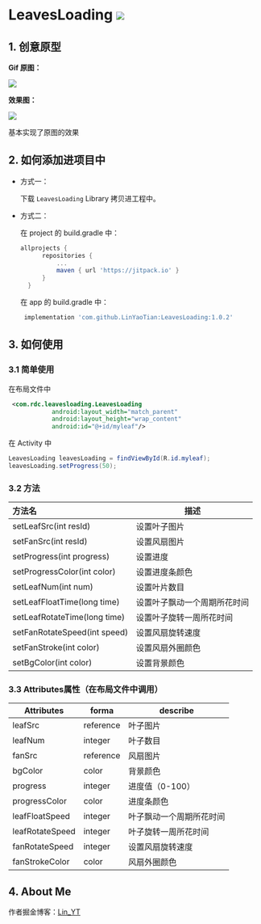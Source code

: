# LeavesLoading [![](https://www.jitpack.io/v/LinYaoTian/LeavesLoading.svg)](https://www.jitpack.io/#LinYaoTian/LeavesLoading)

## 1. 创意原型

**Gif 原图：** 

![](https://github.com/LinYaoTian/TestLeavesLoading/blob/master/model.gif?raw=true)

**效果图：** 

![](https://github.com/LinYaoTian/TestLeavesLoading/blob/master/test1%20(1).gif)

基本实现了原图的效果

## 2. 如何添加进项目中

- 方式一：

  下载 `LeavesLoading` Library 拷贝进工程中。

- 方式二：
  
  在 project 的 build.gradle 中：
  ```groovy
  allprojects {
		repositories {
			...
			maven { url 'https://jitpack.io' }
		}
	}
  ```
  在 app 的 build.gradle 中：
  ```groovy
   implementation 'com.github.LinYaoTian:LeavesLoading:1.0.2'
  ```

## 3. 如何使用

### 3.1 简单使用

在布局文件中

```xml
 <com.rdc.leavesloading.LeavesLoading
            android:layout_width="match_parent"
            android:layout_height="wrap_content"
            android:id="@+id/myleaf"/>
```

在 Activity 中

```java
LeavesLoading leavesLoading = findViewById(R.id.myleaf);
leavesLoading.setProgress(50);
```

### 3.2 方法

| 方法名                          | 描述             |
| :--------------------------- | -------------- |
| setLeafSrc(int resId)        | 设置叶子图片         |
| setFanSrc(int resId)         | 设置风扇图片         |
| setProgress(int progress)    | 设置进度           |
| setProgressColor(int color)  | 设置进度条颜色        |
| setLeafNum(int num)          | 设置叶片数目         |
| setLeafFloatTime(long time)  | 设置叶子飘动一个周期所花时间 |
| setLeafRotateTime(long time) | 设置叶子旋转一周所花时间   |
| setFanRotateSpeed(int speed) | 设置风扇旋转速度       |
| setFanStroke(int color)      | 设置风扇外圈颜色       |
| setBgColor(int color)        | 设置背景颜色         |

### 3.3 Attributes属性（在布局文件中调用）

| Attributes      | forma     | describe     |
| --------------- | --------- | ------------ |
| leafSrc         | reference | 叶子图片         |
| leafNum         | integer   | 叶子数目         |
| fanSrc          | reference | 风扇图片         |
| bgColor         | color     | 背景颜色         |
| progress        | integer   | 进度值（0-100）   |
| progressColor   | color     | 进度条颜色        |
| leafFloatSpeed  | integer   | 叶子飘动一个周期所花时间 |
| leafRotateSpeed | integer   | 叶子旋转一周所花时间   |
| fanRotateSpeed  | integer   | 设置风扇旋转速度     |
| fanStrokeColor  | color     | 风扇外圈颜色       |

## 4. About Me

作者掘金博客：[Lin_YT](https://juejin.im/user/59759b3e6fb9a06baf2ee47b)
